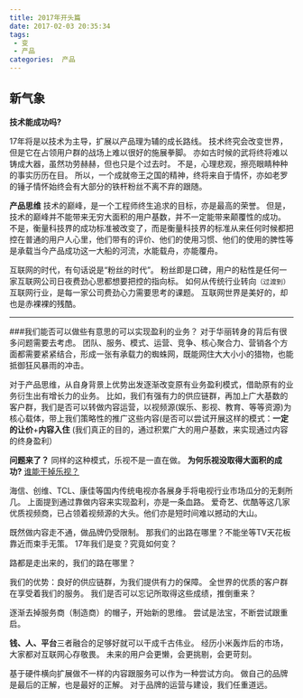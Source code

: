 ```yaml
---
title: 2017年开头篇
date: 2017-02-03 20:35:34
tags: 
 - 变
 - 产品
categories:  产品
---
```


## 新气象

**技术能成功吗?**

17年将是以技术为主导，扩展以产品理为辅的成长路线。
技术终究会改变世界，但是它在占领用户群的战场上难以很好的施展拳脚。
亦如古时候的武将终将难以铸成大器，虽然功劳赫赫，但也只是个过去时。
不是，心理悲观，擦亮眼睛种种的事实历历在目。
所以，一个成就帝王之国的精神，终将来自于情怀，亦如老罗的锤子情怀始终会有大部分的铁杆粉丝不离不弃的跟随。



**产品思维**
技术的巅峰，是一个工程师终生追求的目标，亦是最高的荣誉。
但是，技术的巅峰并不能带来无穷大面积的用户基数，并不一定能带来颠覆性的成功。
不是，衡量科技界的成功标准被改变了，而是衡量科技界的标准从来任何时候都把控在普通的用户人心里，他们带有的评价、他们的使用习惯、他们的使用的脾性等是承载当今产品成功这一大船的河流，水能载舟，亦能覆舟。

互联网的时代，有句话说是“粉丝的时代”。
粉丝即是口碑，用户的粘性是任何一家互联网公司日夜费劲心思都想要把控的指向标。
如何从传统行业转向`（过渡到）`互联网行业，是每一家公司费劲心力需要思考的课题。
互联网世界是美好的，却也是赤裸裸的残酷。

---

###我们能否可以做些有意思的可以实现盈利的业务？
对于华丽转身的背后有很多问题需要去考虑。
团队、服务、模式、运营、竞争、核心聚合力、营销各个方面都需要紧紧结合，形成一张有承载力的蜘蛛网，既能网住大大小小的猎物，也能抵御狂风暴雨的冲击。

对于产品思维，从自身背景上优势出发逐渐改变原有业务盈利模式，借助原有的业务衍生出有增长力的业务。
比如，我们有强有力的供应链群，再加上广大基数的客户群，我们是否可以转做内容运营，以视频源(娱乐、影视、教育、等等资源)为核心载体，带上我们策略性的推广这些内容(是否可以尝试开展这样的模式：**一定的让价**+**内容入住**  (我们真正的目的，通过积累广大的用户基数，来实现通过内容的终身盈利）


**问题来了？**
同样的这种模式，乐视不是一直在做。
**为何乐视没取得大面积的成功?**
[谁能干掉乐视？](http://tech.ifeng.com/a/20151020/41493295_0.shtml) 

海信、创维、TCL、康佳等国内传统电视亦各展身手将电视行业市场瓜分的无剩所几。
上面提到通过靠做内容来实现盈利，亦是一条血路。
爱奇艺、优酷等这几家优质视频商，已占领着视频源的大头。他们亦是短时间难以撼动的大山。

既然做内容走不通，做品牌仍受限制。
那我们的出路在哪里？不能坐等TV天花板靠近而束手无策。
17年我们是变？究竟如何变？

路都是走出来的，我们的路在哪里？

我们的优势：良好的供应链群，为我们提供有力的保障。 
			     全世界的优质的客户群在享受着我们的服务。
我们是否可以忘记所取得这些成绩，推倒重来？

逐渐去掉服务商（制造商）的帽子，开始新的思维。
尝试是法宝，不断尝试跟重启。

**钱、人、平台**三者融合的足够好就可以干成千古伟业。
经历小米轰炸后的市场，大家都对互联网心存敬畏。
未来的用户会更懒，会更挑剔，会更苛刻。

基于硬件横向扩展做不一样的内容跟服务可以作为一种尝试方向。
做自己的品牌是最后的正解，也是最好的正解。
对于品牌的运营与建设，我们任重道远。


